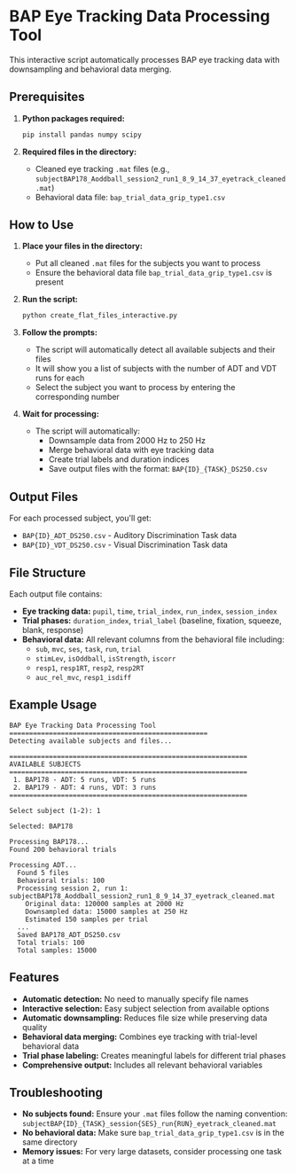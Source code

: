 # BAP Eye Tracking Data Processing Tool

This interactive script automatically processes BAP eye tracking data with downsampling and behavioral data merging.

## Prerequisites

1. **Python packages required:**
   ```bash
   pip install pandas numpy scipy
   ```

2. **Required files in the directory:**
   - Cleaned eye tracking `.mat` files (e.g., `subjectBAP178_Aoddball_session2_run1_8_9_14_37_eyetrack_cleaned.mat`)
   - Behavioral data file: `bap_trial_data_grip_type1.csv`

## How to Use

1. **Place your files in the directory:**
   - Put all cleaned `.mat` files for the subjects you want to process
   - Ensure the behavioral data file `bap_trial_data_grip_type1.csv` is present

2. **Run the script:**
   ```bash
   python create_flat_files_interactive.py
   ```

3. **Follow the prompts:**
   - The script will automatically detect all available subjects and their files
   - It will show you a list of subjects with the number of ADT and VDT runs for each
   - Select the subject you want to process by entering the corresponding number

4. **Wait for processing:**
   - The script will automatically:
     - Downsample data from 2000 Hz to 250 Hz
     - Merge behavioral data with eye tracking data
     - Create trial labels and duration indices
     - Save output files with the format: `BAP{ID}_{TASK}_DS250.csv`

## Output Files

For each processed subject, you'll get:
- `BAP{ID}_ADT_DS250.csv` - Auditory Discrimination Task data
- `BAP{ID}_VDT_DS250.csv` - Visual Discrimination Task data

## File Structure

Each output file contains:
- **Eye tracking data:** `pupil`, `time`, `trial_index`, `run_index`, `session_index`
- **Trial phases:** `duration_index`, `trial_label` (baseline, fixation, squeeze, blank, response)
- **Behavioral data:** All relevant columns from the behavioral file including:
  - `sub`, `mvc`, `ses`, `task`, `run`, `trial`
  - `stimLev`, `isOddball`, `isStrength`, `iscorr`
  - `resp1`, `resp1RT`, `resp2`, `resp2RT`
  - `auc_rel_mvc`, `resp1_isdiff`

## Example Usage

```
BAP Eye Tracking Data Processing Tool
==================================================
Detecting available subjects and files...

============================================================
AVAILABLE SUBJECTS
============================================================
 1. BAP178 - ADT: 5 runs, VDT: 5 runs
 2. BAP179 - ADT: 4 runs, VDT: 3 runs
============================================================

Select subject (1-2): 1

Selected: BAP178

Processing BAP178...
Found 200 behavioral trials

Processing ADT...
  Found 5 files
  Behavioral trials: 100
  Processing session 2, run 1: subjectBAP178_Aoddball_session2_run1_8_9_14_37_eyetrack_cleaned.mat
    Original data: 120000 samples at 2000 Hz
    Downsampled data: 15000 samples at 250 Hz
    Estimated 150 samples per trial
  ...
  Saved BAP178_ADT_DS250.csv
  Total trials: 100
  Total samples: 15000
```

## Features

- **Automatic detection:** No need to manually specify file names
- **Interactive selection:** Easy subject selection from available options
- **Automatic downsampling:** Reduces file size while preserving data quality
- **Behavioral data merging:** Combines eye tracking with trial-level behavioral data
- **Trial phase labeling:** Creates meaningful labels for different trial phases
- **Comprehensive output:** Includes all relevant behavioral variables

## Troubleshooting

- **No subjects found:** Ensure your `.mat` files follow the naming convention: `subjectBAP{ID}_{TASK}_session{SES}_run{RUN}_eyetrack_cleaned.mat`
- **No behavioral data:** Make sure `bap_trial_data_grip_type1.csv` is in the same directory
- **Memory issues:** For very large datasets, consider processing one task at a time 